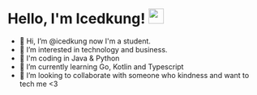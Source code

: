 # Hello, I'm Icedkung! <img src="https://raw.githubusercontent.com/MartinHeinz/MartinHeinz/master/wave.gif" width="30px">


- 👋 Hi, I’m @icedkung now I'm a student.
- 👀 I’m interested in technology and business.
- 🎊 I'm coding in Java & Python
- 🌱 I’m currently learning Go, Kotlin and Typescript
- 💞️ I’m looking to collaborate with someone who kindness and want to tech me <3


